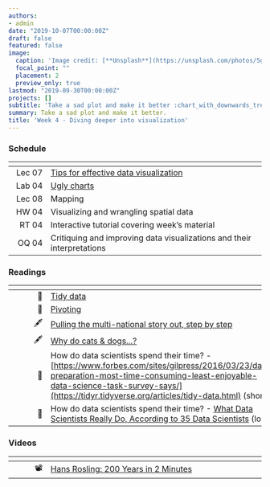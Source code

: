 ```yaml
---
authors:
- admin
date: "2019-10-07T00:00:00Z"
draft: false
featured: false
image:
  caption: 'Image credit: [**Unsplash**](https://unsplash.com/photos/5gGcn2PRrtc)'
  focal_point: ""
  placement: 2
  preview_only: true
lastmod: "2019-09-30T00:00:00Z"
projects: []
subtitle: 'Take a sad plot and make it better :chart_with_downwards_trend:'
summary: Take a sad plot and make it better.
title: 'Week 4 - Diving deeper into visualization'
---
```


### Schedule

| <div style="width:60px"></div>  | <div style="width:420px"></div> |  <div style="width:190px"></div>   |
|---:|---|---|
| Lec 07 | [Tips for effective data visualization](/slides/w4_d1-effective-dataviz/w4_d1-effective-dataviz.html) |
| Lab 04 | [Ugly charts](/labs/lab-03/lab-04-ugly-charts.html) | **Due:** Fri, 11 Oct, 17:00 |
| Lec 08 | Mapping |
| HW 04  | Visualizing and wrangling spatial data |
| RT 04  | Interactive tutorial covering week’s material |
| OQ 04  | Critiquing and improving data visualizations and their interpretations |

### Readings

| <div style="width:60px"></div>  | <div style="width:420px"></div>  |  <div style="width:190px"></div> |
|----:|---|---|
|  :page_with_curl: | [Tidy data](https://tidyr.tidyverse.org/articles/tidy-data.html) | **Required** |
|  :page_with_curl: | [Pivoting](https://tidyr.tidyverse.org/articles/pivot.html)      | **Required** |
|  :fountain_pen:   | [Pulling the multi-national story out, step by step](https://junkcharts.typepad.com/junk_charts/2019/09/pulling-the-multi-national-story-out-step-by-step.html) | Optional |
|  :fountain_pen:   | [Why do cats & dogs...?](https://whydocatsanddogs.com/) | Optional |
|  :page_with_curl: | How do data scientists spend their time? - [https://www.forbes.com/sites/gilpress/2016/03/23/data-preparation-most-time-consuming-least-enjoyable-data-science-task-survey-says/](https://tidyr.tidyverse.org/articles/tidy-data.html) (short) | Optional |
|  :page_with_curl: | How do data scientists spend their time? - [What Data Scientists Really Do, According to 35 Data Scientists](https://hbr.org/2018/08/what-data-scientists-really-do-according-to-35-data-scientists) (long) | Optional |

### Videos

| <div style="width:60px"></div>  | <div style="width:420px"></div>  |
|----:|---|
| :film_projector: | [Hans Rosling: 200 Years in 2 Minutes](https://www.youtube.com/embed/Z8t4k0Q8e8Y) |



